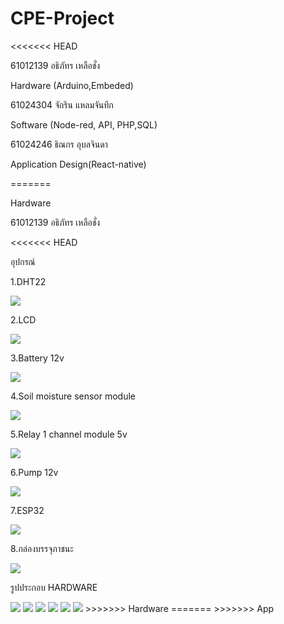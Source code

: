 # CPE-Project
<<<<<<< HEAD
<p>61012139 อธิภัทร เหลือชั่ง</p> <p>Hardware (Arduino,Embeded)</p>
<p>61024304 จักริน แหลมจันทึก</p> <p>Software (Node-red, API, PHP,SQL)</p>
<p> 61024246 ธิณกร อุบลจินดา</p> <p>Application Design(React-native)</p>

=======
<p>Hardware</p>
<p>61012139 อธิภัทร เหลือชั่ง</p>


<<<<<<< HEAD
<p>อุปกรณ์</p>
<p>1.DHT22</p>
<img src="Tools/DHT22.jpg" >

<p>2.LCD</p>
<img src="Tools/LCD.jpg" >

  <p>3.Battery 12v</p>
<img src="Tools/battery.jpg" >
  
  <p>4.Soil moisture sensor module</p>
<img src="Tools/moiture Sensor.jpg" >
  
  <p>5.Relay 1 channel module 5v</p>
<img src="Tools/relay.jpg" >
  
  <p>6.Pump 12v</p>
<img src="Tools/pump.jpg" >
  
 <p>7.ESP32</p>
<img src="Tools/esp32.png" >
  
  <p>8.กล่องบรรจุภาชนะ</p>
<img src="Tools/Screenshot 2021-11-20 163629.png" >

<p>รูปประกอบ HARDWARE</p>
  <img src="photo/1.jpg" >
  <img src="photo/2.JPG" >
  <img src="photo/3.JPG" >
  <img src="photo/4.JPG" >
  <img src="photo/5.JPG" >
  <img src="photo/6.JPG" >
>>>>>>> Hardware
=======
>>>>>>> App

